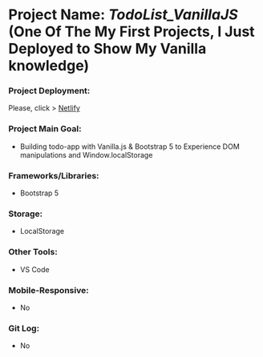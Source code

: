 # Project Name: *TodoList_VanillaJS* (One Of The My First Projects, I Just Deployed to Show My Vanilla knowledge)
### Project Deployment:
Please, click > [Netlify](https://todo-app-vanillajs-barisd.netlify.app/)
### Project Main Goal: 
- Building todo-app  with Vanilla.js & Bootstrap 5 to Experience DOM manipulations and Window.localStorage
### Frameworks/Libraries:
- Bootstrap 5
### Storage:
- LocalStorage
### Other Tools:
- VS Code
### Mobile-Responsive:
- No
### Git Log:
- No





